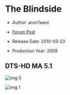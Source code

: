 # The Blindside

* Author: aron7awol

* [Forum Post](https://www.avsforum.com/threads/bass-eq-for-filtered-movies.2995212/post-58428506)

* Release Date: 2010-03-23
* Production Year: 2009

## DTS-HD MA 5.1

![img 0](https://i.imgur.com/dbRGxeV.jpg)

![img 1](https://i.imgur.com/mt6cEXb.png)

